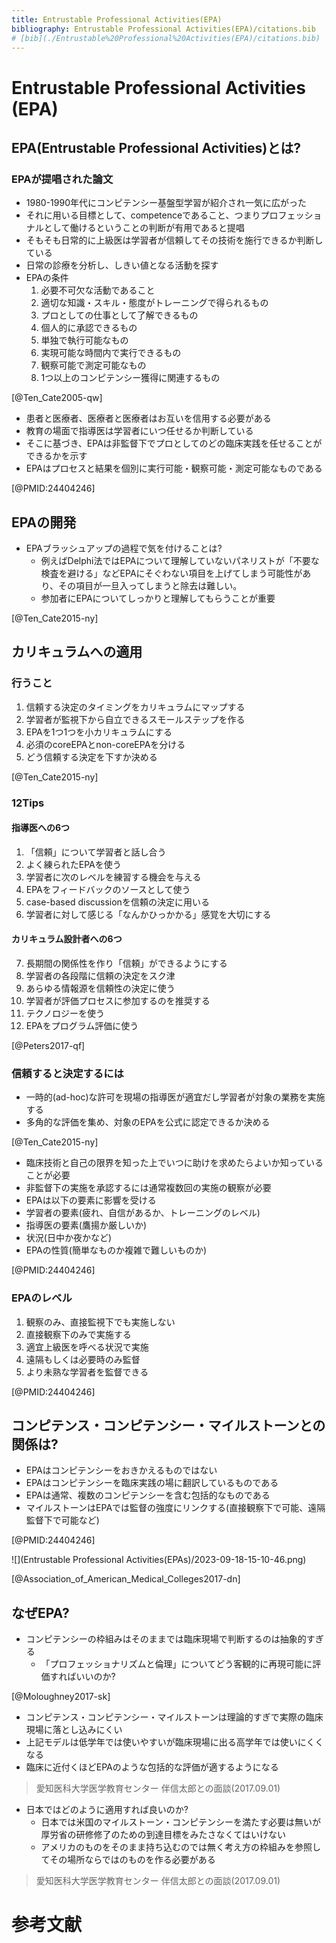 ```yaml
---
title: Entrustable Professional Activities(EPA)
bibliography: Entrustable Professional Activities(EPA)/citations.bib
# [bib](./Entrustable%20Professional%20Activities(EPA)/citations.bib)
---
```


# Entrustable Professional Activities (EPA)

## EPA(Entrustable Professional Activities)とは?

### EPAが提唱された論文

- 1980-1990年代にコンピテンシー基盤型学習が紹介され一気に広がった
- それに用いる目標として、competenceであること、つまりプロフェッショナルとして働けるということの判断が有用であると提唱
- そもそも日常的に上級医は学習者が信頼してその技術を施行できるか判断している
- 日常の診療を分析し、しきい値となる活動を探す
- EPAの条件
    1. 必要不可欠な活動であること
    2. 適切な知識・スキル・態度がトレーニングで得られるもの
    3. プロとしての仕事として了解できるもの
    4. 個人的に承認できるもの
    5. 単独で執行可能なもの
    6. 実現可能な時間内で実行できるもの
    7. 観察可能で測定可能なもの
    8. 1つ以上のコンピテンシー獲得に関連するもの

[@Ten_Cate2005-qw]

- 患者と医療者、医療者と医療者はお互いを信用する必要がある
- 教育の場面で指導医は学習者にいつ任せるか判断している
- そこに基づき、EPAは非監督下でプロとしてのどの臨床実践を任せることができるかを示す
- EPAはプロセスと結果を個別に実行可能・観察可能・測定可能なものである

[@PMID:24404246]

## EPAの開発

- EPAブラッシュアップの過程で気を付けることは?
  - 例えばDelphi法ではEPAについて理解していないパネリストが「不要な検査を避ける」などEPAにそぐわない項目を上げてしまう可能性があり、その項目が一旦入ってしまうと除去は難しい。
  - 参加者にEPAについてしっかりと理解してもらうことが重要

[@Ten_Cate2015-ny]

## カリキュラムへの適用

### 行うこと

1. 信頼する決定のタイミングをカリキュラムにマップする
2. 学習者が監視下から自立できるスモールステップを作る
3. EPAを1つ1つを小カリキュラムにする
4. 必須のcoreEPAとnon-coreEPAを分ける
5. どう信頼する決定を下すか決める

[@Ten_Cate2015-ny]

### 12Tips

#### 指導医への6つ

1. 「信頼」について学習者と話し合う
2. よく練られたEPAを使う
3. 学習者に次のレベルを練習する機会を与える
4. EPAをフィードバックのソースとして使う
5. case-based discussionを信頼の決定に用いる
6. 学習者に対して感じる「なんかひっかかる」感覚を大切にする

#### カリキュラム設計者への6つ

7. 長期間の関係性を作り「信頼」ができるようにする
8.  学習者の各段階に信頼の決定をスク津
9.  あらゆる情報源を信頼性の決定に使う
10. 学習者が評価プロセスに参加するのを推奨する
11. テクノロジーを使う
12. EPAをプログラム評価に使う

[@Peters2017-qf]

### 信頼すると決定するには

- 一時的(ad-hoc)な許可を現場の指導医が適宜だし学習者が対象の業務を実施する
- 多角的な評価を集め、対象のEPAを公式に認定できるか決める

[@Ten_Cate2015-ny]

- 臨床技術と自己の限界を知った上でいつに助けを求めたらよいか知っていることが必要
- 非監督下の実施を承認するには通常複数回の実施の観察が必要
- EPAは以下の要素に影響を受ける
- 学習者の要素(疲れ、自信があるか、トレーニングのレベル)
- 指導医の要素(鷹揚か厳しいか)
- 状況(日中か夜かなど)
- EPAの性質(簡単なものか複雑で難しいものか)

[@PMID:24404246]

### EPAのレベル

1. 観察のみ、直接監視下でも実施しない
2. 直接観察下のみで実施する
3. 適宜上級医を呼べる状況で実施
4. 遠隔もしくは必要時のみ監督
5. より未熟な学習者を監督できる

[@PMID:24404246]

## コンピテンス・コンピテンシー・マイルストーンとの関係は?

- EPAはコンピテンシーをおきかえるものではない
- EPAはコンピテンシーを臨床実践の場に翻訳しているものである
- EPAは通常、複数のコンピテンシーを含む包括的なものである
- マイルストーンはEPAでは監督の強度にリンクする(直接観察下で可能、遠隔監督下で可能など)

[@PMID:24404246]

![](Entrustable Professional Activities(EPAs)/2023-09-18-15-10-46.png)
 
[@Association_of_American_Medical_Colleges2017-dn]

## なぜEPA?

- コンピテンシーの枠組みはそのままでは臨床現場で判断するのは抽象的すぎる
  - 「プロフェッショナリズムと倫理」についてどう客観的に再現可能に評価すればいいのか?

[@Moloughney2017-sk]

- コンピテンス・コンピテンシー・マイルストーンは理論的すぎで実際の臨床現場に落とし込みにくい
- 上記モデルは低学年では使いやすいが臨床現場に出る高学年では使いにくくなる
- 臨床に近付くほどEPAのような包括的な評価が適するようになる 

> 愛知医科大学医学教育センター 伴信太郎との面談(2017.09.01)

- 日本ではどのように適用すれば良いのか?
  - 日本では米国のマイルストーン・コンピテンシーを満たす必要は無いが厚労省の研修修了のための到達目標をみたさなくてはいけない
  - アメリカのものをそのまま持ち込むのでは無く考え方の枠組みを参照してその場所ならではのものを作る必要がある

> 愛知医科大学医学教育センター 伴信太郎との面談(2017.09.01)

# 参考文献
